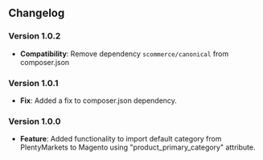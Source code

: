 ## Changelog

### Version 1.0.2
- **Compatibility**: Remove dependency `scommerce/canonical` from composer.json

### Version 1.0.1
- **Fix**: Added a fix to composer.json dependency.

### Version 1.0.0
- **Feature**: Added functionality to import default category from PlentyMarkets to Magento using "product_primary_category" attribute.
